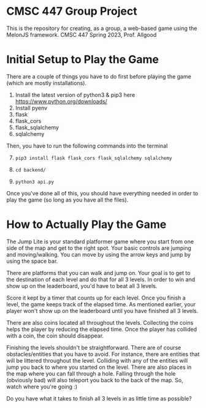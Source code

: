 # CMSC 447 Group Project
This is the repository for creating, as a group, a web-based game using the MelonJS framework. CMSC 447 Spring 2023, Prof. Allgood



# Initial Setup to Play the Game
There are a couple of things you have to do first before playing the game (which are mostly installations).

1. Install the latest version of python3 & pip3 here https://www.python.org/downloads/
2. Install pyenv
3. flask
4. flask_cors
5. flask_sqlalchemy
6. sqlalchemy

Then, you have to run the following commands into the terminal

7. ```pip3 install flask flask_cors flask_sqlalchemy sqlalchemy```

8. ```cd backend/```

9. ```python3 api.py```

Once you've done all of this, you should have everything needed in order to play the game (so long as you have all the files).



# How to Actually Play the Game
The Jump Lite is your standard platformer game where you start from one side of the map and get to the right spot. Your basic controls are jumping and moving/walking. You can move by using the arrow keys and jump by using the space bar.

There are platforms that you can walk and jump on. Your goal is to get to the destination of each level and do that for all 3 levels. In order to win and show up on the leaderboard, you'd have to beat all 3 levels.

Score it kept by a timer that counts up for each level. Once you finish a level, the game keeps track of the elapsed time. As mentioned earlier, your player won't show up on the leaderboard until you have finished all 3 levels.

There are also coins located all throughout the levels. Collecting the coins helps the player by reducing the elapsed time. Once the player has collided with a coin, the coin should disappear.

Finishing the levels shouldn't be straightforward. There are of course obstacles/entities that you have to avoid. For instance, there are entities that will be littered throughout the level. Colliding with any of the entities will jump you back to where you started on the level. There are also places in the map where you can fall through a hole. Falling through the hole (obviously bad) will also teleport you back to the back of the map. So, watch where you're going :)

Do you have what it takes to finish all 3 levels in as little time as possible?
